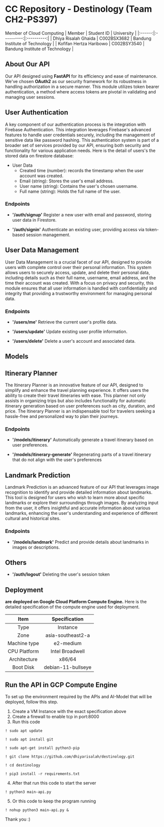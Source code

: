 # CC Repository - Destinology (Team CH2-PS397)

Member of Cloud Computing 
| Member | Student ID | University |
|:------:|:----------:|:----------:|
| Dhiya Risalah Ghaida | C002BSX3682 | Bandung Institute of Technology |
| Kofifan Hertza Haribowo | C002BSY3540 | Bandung Institute of Technology |

## About Our API
Our API designed using **FastAPI** for its efficiency and ease of maintenance. We've chosen **OAuth2** as our security framework for its robustness in handling authorization in a secure manner. This module utilizes token bearer authentication, a method where access tokens are pivotal in validating and managing user sessions.

## User Authentication 
 A key component of our authentication process is the integration with Firebase Authentication. This integration leverages Firebase's advanced features to handle user credentials securely, including the management of sensitive data like password hashing. This authentication system is part of a broader set of services provided by our API, ensuring both security and functionality for various application needs. Here is the detail of users's the stored data on firestore database:
 
 - User Data
     - Created time (number): records the timestamp when the user account was created.
	 - Email (string): Stores the user's email address.
     - User name (string): Contains the user's chosen username.
     - Full name (string): Holds the full name of the user.
 
### Endpoints
- **'/auth/signup'**
Register a new user with email and password, storing user data in Firestore.

- **'/auth/signin'**
Authenticate an existing user, providing access via token-based session management.

## User Data Management
User Data Management is a crucial facet of our API, designed to provide users with complete control over their personal information. This system allows users to securely access, update, and delete their personal data, including details such as their full name, username, email address, and the time their account was created. With a focus on privacy and security, this module ensures that all user information is handled with confidentiality and integrity that providing a trustworthy environment for managing personal data.

### Endpoints
- **'/users/me'**
Retrieve the current user's profile data.

- **'/users/update'**
Update existing user profile information.

- **'/users/delete'**
Delete a user's account and associated data.


## Models
## Itinerary Planner 
The Itinerary Planner is an innovative feature of our API, designed to simplify and enhance the travel planning experience. It offers users the ability to create their travel itineraries with ease. This planner not only assists in organizing trips but also includes functionality for automatic itinerary generation based on user preferences such as city, duration, and price. The Itinerary Planner is an indispensable tool for travelers seeking a hassle-free and personalized way to plan their journeys.

### Endpoints
- **'/models/itinerary'**
Automatically generate a travel itinerary based on user preferences.

- **'/models/itinerary-generate'**
Regenerating parts of a travel itinerary that do not align with the user's preferences

## Landmark Prediction 
Landmark Prediction is an advanced feature of our API that leverages image recognition to identify and provide detailed information about landmarks. This tool is designed for users who wish to learn more about specific landmarks or explore their surroundings through images. By analyzing input from the user, it offers insightful and accurate information about various landmarks, enhancing the user's understanding and experience of different cultural and historical sites.

### Endpoints
- **'/models/landmark'**
Predict and provide details about landmarks in images or descriptions.

## Others   
- **'/auth/logout'**
Deleting the user's session token

## Deployment
**are deployed on Google Cloud Platform Compute Engine.**
Here is the detailed specification of  the compute engine used for deployment.

| Item | Specification |
|:-----:|:------------:|
| Type | Instance |
| Zone | asia-southeast2-a |
| Machine type | e2-medium |
| CPU Platform | Intel Broadwell |
| Architecture | x86/64 |
| Boot Disk | debian-11-bullseye |

## Run the API in GCP Compute Engine
To set up the environment required by the APIs and AI-Model that will be deployed, follow this step.

 1. Create a VM Instance with the exact specification above
 2. Create a firewall to enable tcp in port:8000
 3. Run this code
```
! sudo apt update
```
```
! sudo apt install git
```
```
! sudo apt-get install python3-pip
```
```
! git clone https://github.com/dhiyarisalah/destinology.git
```
```
! cd destinology
```
```
! pip3 install -r requirements.txt
```
4. After that run this code to start the server
```
! python3 main-api.py
```
5. Or this code to keep the program running
```
! nohup python3 main-api.py &
```

Thank you :)